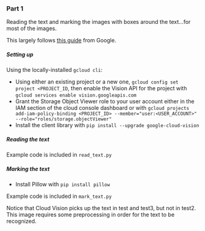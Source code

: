 ### Part 1

Reading the text and marking the images with boxes around the text...for most of the images.

This largely follows [this guide](https://cloud.google.com/vision/docs/ocr) from Google.
##### Setting up
Using the locally-installed `gcloud cli`:
- Using either an existing project or a new one, `gcloud config set project <PROJECT_ID`, then enable the Vision API for the project with 
`gcloud services enable vision.googleapis.com`
- Grant the Storage Object Viewer role to your user account either in the IAM section of the cloud console dashboard or with `gcloud projects add-iam-policy-binding <PROJECT_ID> --member="user:<USER_ACCOUNT>" --role="roles/storage.objectViewer"`
- Install the client library with `pip install --upgrade google-cloud-vision`


##### Reading the text
Example code is included in `read_text.py`


##### Marking the text
- Install Pillow with `pip install pillow`

Example code is included in `mark_text.py`

Notice that Cloud Vision picks up the text in test and test3, but not in test2.
This image requires some preprocessing in order for the text to be recognized.